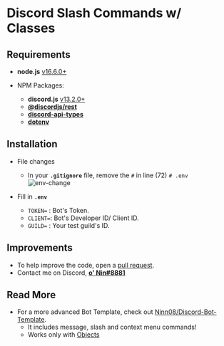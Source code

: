 # Discord Slash Commands w/ Classes

## Requirements

- **node.js** [v16.6.0+](https://nodejs.org/en/)

- NPM Packages:
  - **discord.js** [v13.2.0+](https://www.npmjs.com/package/discord.js)
  - [**@discordjs/rest**](https://www.npmjs.com/package/@discordjs/rest)
  - [**discord-api-types**](https://www.npmjs.com/package/discord-api-types)
  - [**dotenv**](https://www.npmjs.com/package/dotenv)

## Installation

- File changes

  - In your **`.gitignore`** file, remove the `#` in line (72) `# .env`
    <img src="https://media.discordapp.net/attachments/875264869732065292/904599161213685800/unknown.png" alt="env-change">

- Fill in **`.env`**
  - `TOKEN=` : Bot's Token.
  - `CLIENT=`: Bot's Developer ID/ Client ID.
  - `GUILD=` : Your test guild's ID.

## Improvements

- To help improve the code, open a [pull request](https://github.com/Ninn08/Class-Commands/pulls).
- Contact me on Discord, [**o' Nin#8881**](https://discord.com/users/838620835282812969)

## Read More

- For a more advanced Bot Template, check out [Ninn08/Discord-Bot-Template](https://github.com/Ninn08/Discord-Bot-Template).
  - It includes message, slash and context menu commands!
  - Works only with [Objects](https://developer.mozilla.org/en-US/docs/Web/JavaScript/Reference/Global_Objects/Object)
